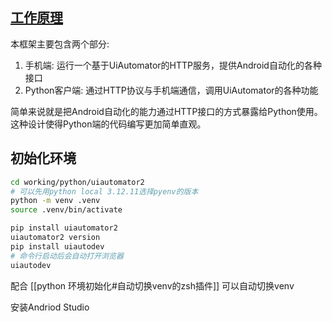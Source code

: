 
## [工作原理](https://github.com/openatx/uiautomator2/blob/master/README_CN.md)
本框架主要包含两个部分:

1. 手机端: 运行一个基于UiAutomator的HTTP服务，提供Android自动化的各种接口
2. Python客户端: 通过HTTP协议与手机端通信，调用UiAutomator的各种功能

简单来说就是把Android自动化的能力通过HTTP接口的方式暴露给Python使用。这种设计使得Python端的代码编写更加简单直观。

## 初始化环境

```bash
cd working/python/uiautomator2
# 可以先用python local 3.12.11选择pyenv的版本
python -m venv .venv
source .venv/bin/activate

pip install uiautomator2
uiautomator2 version
pip install uiautodev
# 命令行启动后会自动打开浏览器
uiautodev
```

配合 [[python 环境初始化#自动切换venv的zsh插件]] 可以自动切换venv

安装Andriod Studio